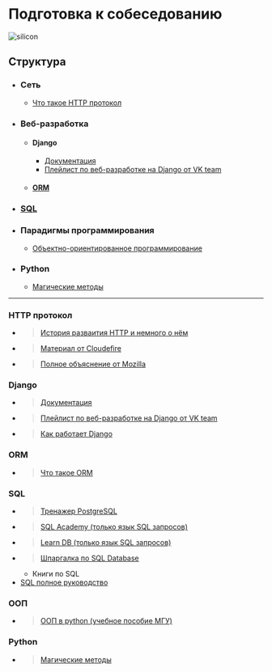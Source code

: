 # Подготовка к собеседованию 
![silicon](https://www.kino-teatr.ru/art/3591/43340.jpg)

## Структура
- ### Сеть
    - [Что такое HTTP протокол](#http-протокол)
- ### Веб-разработка  
    - #### Django
        - [Документация](#django)
        - [Плейлист по веб-разработке на Django от VK team](#django)
    - #### [ORM](#orm)
- ### [SQL](#sql)
- ### Парадигмы программирования
    - [Объектно-ориентированное программирование](#ооп)
- ### Python
    - [Магические методы](#python)

-------------------------------------------------

### HTTP протокол
- > [История разваития HTTP и немного о нём](https://cs.fyi/guide/http-in-depth)
- > [Материал от Cloudefire](https://www.cloudflare.com/en-gb/learning/ddos/glossary/hypertext-transfer-protocol-http/)
- > [Полное объяснение от Mozilla](https://developer.mozilla.org/ru/docs/Web/HTTP/Overview)
  
### Django
- > [Документация](https://docs.djangoproject.com/en/4.2/)
- > [Плейлист по веб-разработке на Django от VK team](https://www.youtube.com/watch?v=Ys2CB4C2NWA&list=PLrCZzMib1e9qZwq95WVmGB-acnot5ka4a&index=1)
- > [Как работает Django](https://practicum.yandex.ru/blog/framework-django/)

### ORM 
- > [Что такое ORM](https://appmaster.io/ru/glossary/orm-object-relational-mapping-3)

### SQL 
- > [Тренажер PostgreSQL](https://pgexercises.com/questions/basic/selectall.html)
- > [SQL Academy (только язык SQL запросов)](https://sql-academy.org/ru/guide)
- > [Learn DB (только язык SQL запросов)](https://learndb.ru/articles)
- > [Шпаргалка по SQL Database](https://habr.com/ru/articles/564390/)
    - Книги по SQL
- [SQL полное руководство](https://github.com/leinther/preparing_interview/blob/main/SQL.pdf)
### ООП
- > [ООП в python (учебное пособие МГУ)](https://cmp.phys.msu.su/sites/default/files/%D0%9E%D0%9E%D0%9F_%D0%BD%D0%B0_Python_%D0%A3%D1%87%D0%B5%D0%B1%D0%BD%D0%BE%D0%B5%20%D0%BF%D0%BE%D1%81%D0%BE%D0%B1%D0%B8%D0%B5_var7.pdf)

### Python
- > [Магические методы](https://rszalski.github.io/magicmethods/)
